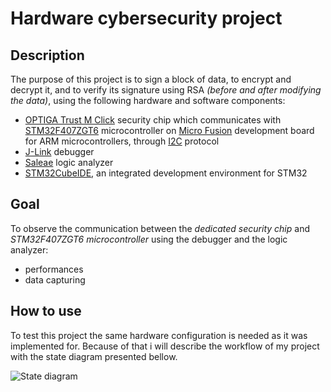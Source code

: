 # Hardware cybersecurity project

## Description

The purpose of this project is to sign a block of data, to encrypt and decrypt it, and to verify its signature using RSA *(before and after modifying the data)*, using the following hardware and software components:

* [OPTIGA Trust M Click](https://www.mikroe.com/trust-m-click) security chip which communicates with [STM32F407ZGT6](https://www.st.com/en/microcontrollers-microprocessors/stm32f407-417.html) microcontroller on [Micro Fusion](https://www.mikroe.com/fusion-for-arm) development board for ARM microcontrollers, through [I2C](https://github.com/Infineon/optiga-trust-m/blob/develop/documents/Infineon_I2C_Protocol_v2.03.pdf) protocol
* [J-Link](https://www.segger.com/products/debug-probes/j-link/) debugger
* [Saleae](https://www.saleae.com/) logic analyzer
* [STM32CubeIDE](https://www.st.com/en/development-tools/stm32cubeide.html), an integrated development environment for STM32

## Goal

To observe the communication between the *dedicated security chip* and *STM32F407ZGT6 microcontroller* using the debugger and the logic analyzer:

* performances
* data capturing

## How to use

To test this project the same hardware configuration is needed as it was implemented for. Because of that i will describe the workflow of my project with the state diagram presented bellow.


![State diagram](https://github.com/user-attachments/assets/52c347e2-8fc1-47ce-a533-c447d6fae460)

